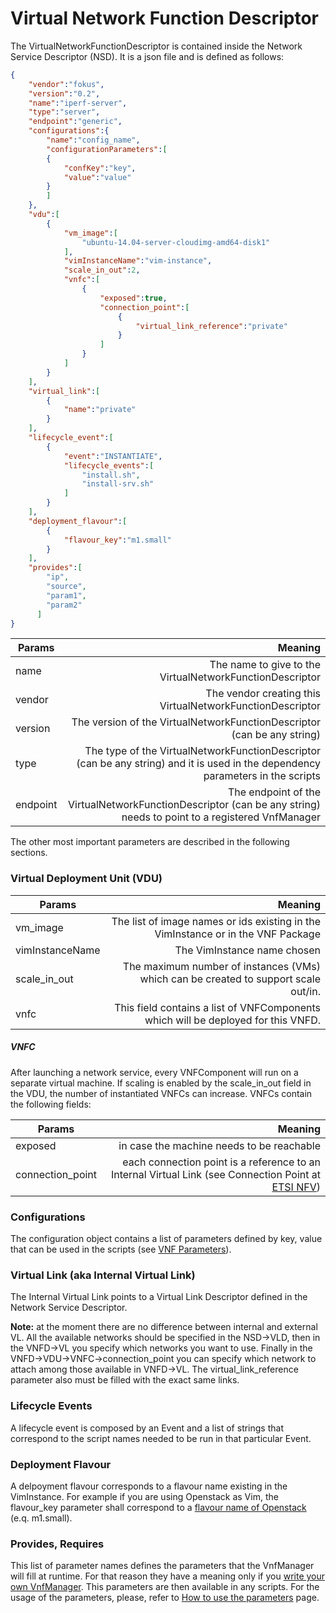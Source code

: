 # Virtual Network Function Descriptor

The VirtualNetworkFunctionDescriptor is contained inside the Network Service Descriptor (NSD). It is a json file and is defined as follows:

```json
{  
    "vendor":"fokus",
    "version":"0.2",
    "name":"iperf-server",
    "type":"server",
    "endpoint":"generic",
    "configurations":{
        "name":"config_name",
        "configurationParameters":[
        {
            "confKey":"key",
            "value":"value"
        }
        ]
    },
    "vdu":[  
        {  
            "vm_image":[  
                "ubuntu-14.04-server-cloudimg-amd64-disk1"
            ],
            "vimInstanceName":"vim-instance",
            "scale_in_out":2,
            "vnfc":[  
                {  
                    "exposed":true,
                    "connection_point":[  
                        {  
                            "virtual_link_reference":"private"
                        }
                    ]
                }
            ]
        }
    ],
    "virtual_link":[  
        {  
            "name":"private"
        }
    ],
    "lifecycle_event":[  
        {  
            "event":"INSTANTIATE",
            "lifecycle_events":[  
                "install.sh",
                "install-srv.sh"
            ]
        }
    ],
    "deployment_flavour":[  
        {  
            "flavour_key":"m1.small"
        }
    ],
    "provides":[
        "ip",
        "source",
        "param1",
        "param2"
      ]
}
```

| Params          				| Meaning       																|
| -------------   				| -------------:																|
| name  						| The name to give to the VirtualNetworkFunctionDescriptor 						|
| vendor 						| The vendor creating this VirtualNetworkFunctionDescriptor      				|
| version 						| The version of the VirtualNetworkFunctionDescriptor (can be any string)      	|
| type	 						| The type of the VirtualNetworkFunctionDescriptor (can be any string) and it is used in the dependency parameters in the scripts      	|
| endpoint 						| The endpoint of the VirtualNetworkFunctionDescriptor (can be any string) needs to point to a registered VnfManager     	|


The other most important parameters are described in the following sections.

### Virtual Deployment Unit (VDU)

| Params          				| Meaning       																|
| -------------   				| -------------:																|
| vm_image  					| The list of image names or ids existing in the VimInstance or in the VNF Package						|
| vimInstanceName				| The VimInstance name chosen      				|
| scale_in_out					| The maximum number of instances (VMs) which can be created to support scale out/in.      	|
| vnfc                                          | This field contains a list of VNFComponents which will be deployed for this VNFD.  |

##### VNFC

After launching a network service, every VNFComponent will run on a separate virtual machine. If scaling is enabled by the scale_in_out field in the VDU, the number of instantiated VNFCs can increase.
VNFCs contain the following fields:

| Params                        | Meaning                                                                       |
| -------------                 | -------------:                                                                |
| exposed	 					| in case the machine needs to be reachable                                     |
|connection_point               | each connection point is a reference to an Internal Virtual Link (see Connection Point at [ETSI NFV][nfv-mano])    	        |

### Configurations

The configuration object contains a list of parameters defined by key, value that can be used in the scripts (see [VNF Parameters][vnf-parameters]).

### Virtual Link (aka Internal Virtual Link)

The Internal Virtual Link points to a Virtual Link Descriptor defined in the Network Service Descriptor.

**Note:** at the moment there are no difference between internal and external VL. All the available networks should be specified in the NSD->VLD, then in the VNFD->VL you specify which networks you want to use.
Finally in the VNFD->VDU->VNFC->connection_point you can specify which network to attach among those available in VNFD->VL. The virtual_link_reference parameter also must be filled with the exact same links.

### Lifecycle Events

A lifecycle event is composed by an Event and a list of strings that correspond to the script names needed to be run in that particular Event.

### Deployment Flavour

A delpoyment flavour corresponds to a flavour name existing in the VimInstance.
For example if you are using Openstack as Vim, the flavour_key parameter shall correspond to a [flavour name of Openstack][openstack-flavours] (e.q. m1.small).

### Provides, Requires

This list of parameter names defines the parameters that the VnfManager will fill at runtime. For that reason they have a meaning only if you [write your own VnfManager][vnfm-how-to]. This parameters are then available in any scripts. For the usage of the parameters, please, refer to [How to use the parameters][param-how-to] page.

<!---
References
-->

[nfv-mano]: http://www.etsi.org/deliver/etsi_gs/NFV-MAN/001_099/001/01.01.01_60/gs_NFV-MAN001v010101p.pdf
[param-how-to]: vnf-parameters
[vnf-parameters]:vnf-parameters
[vnfm-how-to]: vnfm-how-to-write
[vnf-package-link]: vnfpackage
[openstack-flavours]: http://docs.openstack.org/openstack-ops/content/flavors.html

<!---
Script for open external links in a new tab
-->
<script type="text/javascript" charset="utf-8">
      // Creating custom :external selector
      $.expr[':'].external = function(obj){
          return !obj.href.match(/^mailto\:/)
                  && (obj.hostname != location.hostname);
      };
      $(function(){
        $('a:external').addClass('external');
        $(".external").attr('target','_blank');
      })
</script>